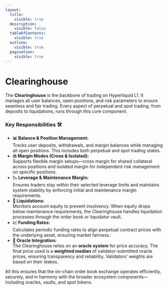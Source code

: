 ```yaml
---
layout:
  title:
    visible: true
  description:
    visible: false
  tableOfContents:
    visible: true
  outline:
    visible: true
  pagination:
    visible: true
---
```


# Clearinghouse

The **Clearinghouse** is the backbone of trading on Hyperliquid L1. It manages all user balances, open positions, and risk parameters to ensure seamless and fair trading. Every aspect of perpetual and spot trading, from deposits to liquidations, runs through this core component.

### **Key Responsibilities** 🛠️

* **📊 Balance & Position Management:**\
  Tracks user deposits, withdrawals, and margin balances while managing all open positions. This includes both perpetual and spot trading states.
* **⚖️ Margin Modes (Cross & Isolated):**\
  Supports flexible margin setups—cross margin for shared collateral across positions and isolated margin for independent risk management on specific positions.
* **📉 Leverage & Maintenance Margin:**\
  Ensures traders stay within their selected leverage limits and maintains system stability by enforcing initial and maintenance margin requirements.
* **🚨 Liquidations:**\
  Monitors account equity to prevent insolvency. When equity drops below maintenance requirements, the Clearinghouse handles liquidation processes through the order book or liquidator vault.
* **📈 Funding Rates:**\
  Calculates periodic funding rates to align perpetual contract prices with the underlying asset, ensuring market fairness.
* **📡 Oracle Integration:**\
  The Clearinghouse relies on an **oracle system** for price accuracy. The final price used is a **weighted median** of validator-submitted oracle prices, ensuring transparency and reliability. Validators' weights are based on their stakes.

All this ensures that the on-chain order book exchange operates efficiently, securely, and in harmony with the broader ecosystem components—including oracles, vaults, and spot tokens.
